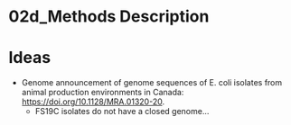 # 02d_Methods Description

# Ideas
* Genome announcement of genome sequences of E. coli isolates from animal production environments in Canada: https://doi.org/10.1128/MRA.01320-20.
  * FS19C isolates do not have a closed genome...
